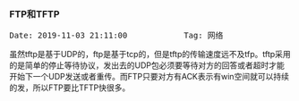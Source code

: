 ### FTP和TFTP
<pre>Date: 2019-11-03 21:11:00            Tag: 网络</pre>

<p>虽然tftp是基于UDP的，ftp是基于tcp的，但是tftp的传输速度远不及tfp。tftp采用的是简单的停止等待协议，发出去的UDP包必须要等待对方的回答或者超时才能开始下一个UDP发送或者重传。而FTP只要对方有ACK表示有win空间就可以持续的发，所以FTP要比TFTP快很多。<p>


